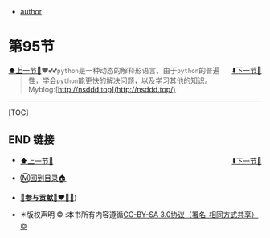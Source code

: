 + [author](http://nsddd.top)

# 第95节

<div><a href = '94.md' style='float:left'>⬆️上一节🔗</a><a href = '96.md' style='float: right'>⬇️下一节🔗</a></div>


> ❤️💕💕`python`是一种动态的解释形语言，由于`python`的普遍性，学会`python`能更快的解决问题，以及学习其他的知识。Myblog:[http://nsddd.top](http://nsddd.top/)

---
[TOC]





## END 链接
<ul><li><div><a href = '94.md' style='float:left'>⬆️上一节🔗</a><a href = '96.md' style='float: right'>⬇️下一节🔗</a></div></li></ul>

+ [Ⓜ️回到目录🏠](../README.md)

+ [**🫵参与贡献💞❤️‍🔥💖**](https://nsddd.top/archives/contributors))

+ ✴️版权声明 &copy; :本书所有内容遵循[CC-BY-SA 3.0协议（署名-相同方式共享）&copy;](http://zh.wikipedia.org/wiki/Wikipedia:CC-by-sa-3.0协议文本) 

